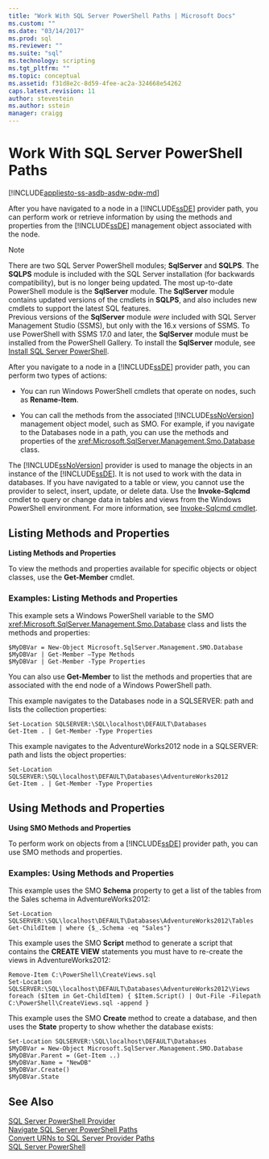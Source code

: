 ```yaml
---
title: "Work With SQL Server PowerShell Paths | Microsoft Docs"
ms.custom: ""
ms.date: "03/14/2017"
ms.prod: sql
ms.reviewer: ""
ms.suite: "sql"
ms.technology: scripting
ms.tgt_pltfrm: ""
ms.topic: conceptual
ms.assetid: f31d8e2c-8d59-4fee-ac2a-324668e54262
caps.latest.revision: 11
author: stevestein
ms.author: sstein
manager: craigg
---
```

# Work With SQL Server PowerShell Paths
[!INCLUDE[appliesto-ss-asdb-asdw-pdw-md](../includes/appliesto-ss-asdb-asdw-pdw-md.md)]

After you have navigated to a node in a [!INCLUDE[ssDE](../includes/ssde-md.md)] provider path, you can perform work or retrieve information by using the methods and properties from the [!INCLUDE[ssDE](../includes/ssde-md.md)] management object associated with the node.  
  
> [!NOTE]
> There are two SQL Server PowerShell modules; **SqlServer** and **SQLPS**. The **SQLPS** module is included with the SQL Server installation (for backwards compatibility), but is no longer being updated. The most up-to-date PowerShell module is the **SqlServer** module. The **SqlServer** module contains updated versions of the cmdlets in **SQLPS**, and also includes new cmdlets to support the latest SQL features.  
> Previous versions of the **SqlServer** module *were* included with SQL Server Management Studio (SSMS), but only with the 16.x versions of SSMS. To use PowerShell with SSMS 17.0 and later, the **SqlServer** module must be installed from the PowerShell Gallery.
> To install the **SqlServer** module, see [Install SQL Server PowerShell](download-sql-server-ps-module.md).

  
After you navigate to a node in a [!INCLUDE[ssDE](../includes/ssde-md.md)] provider path, you can perform two types of actions:  
  
-   You can run Windows PowerShell cmdlets that operate on nodes, such as **Rename-Item**.  
  
-   You can call the methods from the associated [!INCLUDE[ssNoVersion](../includes/ssnoversion-md.md)] management object model, such as SMO. For example, if you navigate to the Databases node in a path, you can use the methods and properties of the <xref:Microsoft.SqlServer.Management.Smo.Database> class.  
  
 The [!INCLUDE[ssNoVersion](../includes/ssnoversion-md.md)] provider is used to manage the objects in an instance of the [!INCLUDE[ssDE](../includes/ssde-md.md)]. It is not used to work with the data in databases. If you have navigated to a table or view, you cannot use the provider to select, insert, update, or delete data. Use the **Invoke-Sqlcmd** cmdlet to query or change data in tables and views from the Windows PowerShell environment. For more information, see [Invoke-Sqlcmd cmdlet](invoke-sqlcmd-cmdlet.md).  
  
##  <a name="ListPropMeth"></a> Listing Methods and Properties  
 **Listing Methods and Properties**  
  
 To view the methods and properties available for specific objects or object classes, use the **Get-Member** cmdlet.  
  
### Examples: Listing Methods and Properties  
 This example sets a Windows PowerShell variable to the SMO <xref:Microsoft.SqlServer.Management.Smo.Database> class and lists the methods and properties:  
  
```  
$MyDBVar = New-Object Microsoft.SqlServer.Management.SMO.Database  
$MyDBVar | Get-Member –Type Methods  
$MyDBVar | Get-Member -Type Properties  
```  
  
 You can also use **Get-Member** to list the methods and properties that are associated with the end node of a Windows PowerShell path.  
  
 This example navigates to the Databases node in a SQLSERVER: path and lists the collection properties:  
  
```  
Set-Location SQLSERVER:\SQL\localhost\DEFAULT\Databases  
Get-Item . | Get-Member -Type Properties  
```  
  
 This example navigates to the AdventureWorks2012 node in a SQLSERVER: path and lists the object properties:  
  
```  
Set-Location SQLSERVER:\SQL\localhost\DEFAULT\Databases\AdventureWorks2012  
Get-Item . | Get-Member -Type Properties  
```  
  
##  <a name="UsePropMeth"></a> Using Methods and Properties  
 **Using SMO Methods and Properties**  
  
 To perform work on objects from a [!INCLUDE[ssDE](../includes/ssde-md.md)] provider path, you can use SMO methods and properties.  
  
### Examples: Using Methods and Properties  
 This example uses the SMO **Schema** property to get a list of the tables from the Sales schema in AdventureWorks2012:  
  
```  
Set-Location SQLSERVER:\SQL\localhost\DEFAULT\Databases\AdventureWorks2012\Tables  
Get-ChildItem | where {$_.Schema -eq "Sales"}  
```  
  
 This example uses the SMO **Script** method to generate a script that contains the **CREATE VIEW** statements you must have to re-create the views in AdventureWorks2012:  
  
```  
Remove-Item C:\PowerShell\CreateViews.sql  
Set-Location SQLSERVER:\SQL\localhost\DEFAULT\Databases\AdventureWorks2012\Views  
foreach ($Item in Get-ChildItem) { $Item.Script() | Out-File -Filepath C:\PowerShell\CreateViews.sql -append }  
```  
  
 This example uses the SMO **Create** method to create a database, and then uses the **State** property to show whether the database exists:  
  
```  
Set-Location SQLSERVER:\SQL\localhost\DEFAULT\Databases  
$MyDBVar = New-Object Microsoft.SqlServer.Management.SMO.Database  
$MyDBVar.Parent = (Get-Item ..)  
$MyDBVar.Name = "NewDB"  
$MyDBVar.Create()  
$MyDBVar.State  
```  
  
## See Also  
 [SQL Server PowerShell Provider](sql-server-powershell-provider.md)   
 [Navigate SQL Server PowerShell Paths](navigate-sql-server-powershell-paths.md)   
 [Convert URNs to SQL Server Provider Paths](https://docs.microsoft.com/powershell/module/sqlserver/Convert-UrnToPath)   
 [SQL Server PowerShell](sql-server-powershell.md)  
  
  
